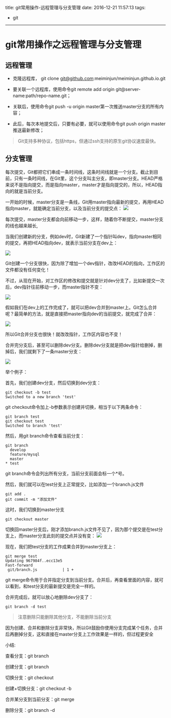 title: git常用操作-远程管理与分支管理
date: 2016-12-21 11:57:13
tags:
  - git
---

# git常用操作之远程管理与分支管理

## 远程管理

* 克隆远程库， git clone git@github.com:meiminjun/meiminjun.github.io.git

* 要关联一个远程库，使用命令git remote add origin git@server-name:path/repo-name.git；

* 关联后，使用命令git push -u origin master第一次推送master分支的所有内容；

* 此后，每次本地提交后，只要有必要，就可以使用命令git push origin master推送最新修改；


> Git支持多种协议，包括https，但通过ssh支持的原生git协议速度最快。

## 分支管理

每次提交，Git都把它们串成一条时间线，这条时间线就是一个分支。截止到目前，只有一条时间线，在Git里，这个分支叫主分支，即master分支。HEAD严格来说不是指向提交，而是指向master，master才是指向提交的，所以，HEAD指向的就是当前分支。

一开始的时候，master分支是一条线，Git用master指向最新的提交，再用HEAD指向master，就能确定当前分支，以及当前分支的提交点：
![](http://ww3.sinaimg.cn/large/69a9ed59gw1fb1upo5iqkj208d047q2w.jpg)

每次提交，master分支都会向前移动一步，这样，随着你不断提交，master分支的线也越来越长,

当我们创建新的分支，例如dev时，Git新建了一个指针叫dev，指向master相同的提交，再把HEAD指向dev，就表示当前分支在dev上：

![](http://ww2.sinaimg.cn/large/69a9ed59gw1fb1uriy9a3j20a706h74a.jpg)

Git创建一个分支很快，因为除了增加一个dev指针，改改HEAD的指向，工作区的文件都没有任何变化！

不过，从现在开始，对工作区的修改和提交就是针对dev分支了，比如新提交一次后，dev指针往前移动一步，而master指针不变：

![](http://ww1.sinaimg.cn/large/69a9ed59gw1fb1ut2uf8qj20dq06hmx7.jpg)

假如我们在dev上的工作完成了，就可以把dev合并到master上。Git怎么合并呢？最简单的方法，就是直接把master指向dev的当前提交，就完成了合并：

![](http://ww4.sinaimg.cn/large/69a9ed59gw1fb1utvdg4ij20br0660st.jpg)

所以Git合并分支也很快！就改改指针，工作区内容也不变！

合并完分支后，甚至可以删除dev分支。删除dev分支就是把dev指针给删掉，删掉后，我们就剩下了一条master分支：

![](http://ww1.sinaimg.cn/large/69a9ed59gw1fb1uvckv5pj20br04fdfu.jpg)


举个例子：

首先，我们创建dev分支，然后切换到dev分支：

```
git checkout -b test
Switched to a new branch 'test'
```

git checkout命令加上-b参数表示创建并切换，相当于以下两条命令：
```
git branch test
git checkout test
Switched to branch 'test'
```
然后，用git branch命令查看当前分支：
```
git branch
  develop
  feature/mysql
  master
* test
```
git branch命令会列出所有分支，当前分支前面会标一个*号。

然后，我们就可以在test分支上正常提交，比如添加一个branch.js文件
```
git add .
git commit -m "添加文件"
```
这时，我们切换到master分支
```
git checkout master
```
切换回master分支后，刚才添加branch.js文件不见了，因为那个提交是在test分支上，而master分支此刻的提交点并没有变：
![](http://ww1.sinaimg.cn/large/69a9ed59gw1fb1vqyzyh0j20bd066aa3.jpg)


现在，我们把test分支的工作成果合并到master分支上：

```
git merge test
Updating 967984f..ecc13e5
Fast-forward
 git/branch.js           | 1 +
```

git merge命令用于合并指定分支到当前分支。合并后，再查看里面的内容，就可以看到，和test分支的最新提交是完全一样的。

合并完成后，就可以放心地删除dev分支了：
```
git branch -d test

```
> 注意删除只能删除其他分支，不能删除当前分支


因为创建、合并和删除分支非常快，所以Git鼓励你使用分支完成某个任务，合并后再删掉分支，这和直接在master分支上工作效果是一样的，但过程更安全

小结:

查看分支：git branch

创建分支：git branch <name>

切换分支：git checkout <name>

创建+切换分支：git checkout -b <name>

合并某分支到当前分支：git merge <name>

删除分支：git branch -d <name>






